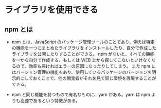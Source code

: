 # ライブラリを使用できる

## npm とは

- npm とは、JavaScript のパッケージ管理ツールのことであり、例えば特定の機能を一つにまとめたライブラリをインストールしたり、自分で作成したライブラリを公開したりすることができる。
  npm がないと、すべての機能を一から自分で作成する、もしくは WEB 上から探してこないといけなくなるので、効率も悪ければエラーの原因になったりしてしまう。
  また npm にはバージョン管理の機能もあり、使用しているパッケージのバージョンを明示的にしておくことで、他の開発者がそれを見て同じ環境を再現することができる。

- npm と同じ機能を持つもので有名なものに、yarn がある。yarn は npm よりも高速であるという特徴がある。
